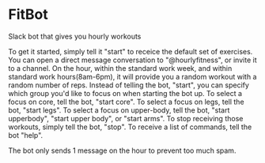 # FitBot
Slack bot that gives you hourly workouts

To get it started, simply tell it "start" to receice the default set of exercises. You can open a direct message conversation to "@hourlyfitness", or invite it to a channel.
On the hour, within the standard work week, and within standard work hours(8am-6pm), it will provide you a random workout with a random number of reps.
Instead of telling the bot, "start", you can specify which group you'd like to focus on when starting the bot up.
To select a focus on core, tell the bot, "start core".
To select a focus on legs, tell the bot, "start legs".
To select a focus on upper-body, tell the bot, "start upperbody", "start upper body", or "start arms".
To stop receiving those workouts, simply tell the bot, "stop".
To receive a list of commands, tell the bot "help".

The bot only sends 1 message on the hour to prevent too much spam.
